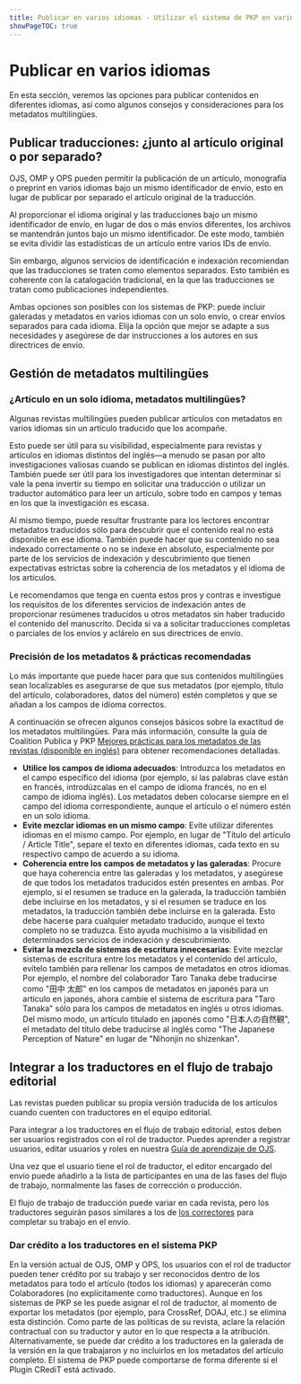 ```yaml
---
title: Publicar en varios idiomas - Utilizar el sistema de PKP en varios idiomas
showPageTOC: true
---
```


# Publicar en varios idiomas

En esta sección, veremos las opciones para publicar contenidos en diferentes idiomas, así como algunos consejos y consideraciones para los metadatos multilingües.

## Publicar traducciones: ¿junto al artículo original o por separado?

OJS, OMP y OPS pueden permitir la publicación de un artículo, monografía o preprint en varios idiomas bajo un mismo identificador de envío, esto en lugar de publicar por separado el artículo original de la traducción.

Al proporcionar el idioma original y las traducciones bajo un mismo identificador de envío, en lugar de dos o más envíos diferentes, los archivos se mantendrán juntos bajo un mismo identificador. De este modo, también se evita dividir las estadísticas de un artículo entre varios IDs de envío.

Sin embargo, algunos servicios de identificación e indexación recomiendan que las traducciones se traten como elementos separados. Esto también es coherente con la catalogación tradicional, en la que las traducciones se tratan como publicaciones independientes.

Ambas opciones son posibles con los sistemas de PKP: puede incluir galeradas y metadatos en varios idiomas con un solo envío, o crear envíos separados para cada idioma. Elija la opción que mejor se adapte a sus necesidades y asegúrese de dar instrucciones a los autores en sus directrices de envío.

## Gestión de metadatos multilingües

### ¿Artículo en un solo idioma, metadatos multilingües?

Algunas revistas multilingües pueden publicar artículos con metadatos en varios idiomas sin un artículo traducido que los acompañe.

Esto puede ser útil para su visibilidad, especialmente para revistas y artículos en idiomas distintos del inglés—a menudo se pasan por alto investigaciones valiosas cuando se publican en idiomas distintos del inglés. También puede ser útil para los investigadores que intentan determinar si vale la pena invertir su tiempo en solicitar una traducción o utilizar un traductor automático para leer un artículo, sobre todo en campos y temas en los que la investigación es escasa.

Al mismo tiempo, puede resultar frustrante para los lectores encontrar metadatos traducidos sólo para descubrir que el contenido real no está disponible en ese idioma. También puede hacer que su contenido no sea indexado correctamente o no se indexe en absoluto, especialmente por parte de los servicios de indexación y descubrimiento que tienen expectativas estrictas sobre la coherencia de los metadatos y el idioma de los artículos.

Le recomendamos que tenga en cuenta estos pros y contras e investigue los requisitos de los diferentes servicios de indexación antes de proporcionar resúmenes traducidos u otros metadatos sin haber traducido el contenido del manuscrito. Decida si va a solicitar traducciones completas o parciales de los envíos y aclárelo en sus directrices de envío.

### Precisión de los metadatos & prácticas recomendadas

Lo más importante que puede hacer para que sus contenidos multilingües sean localizables es asegurarse de que sus metadatos (por ejemplo, título del artículo, colaboradores, datos del número) estén completos y que se añadan a los campos de idioma correctos.

A continuación se ofrecen algunos consejos básicos sobre la exactitud de los metadatos multilingües. Para más información, consulte la guía de Coalition Publica y PKP [Mejores prácticas para los metadatos de las revistas (disponible en inglés)](https://docs.pkp.sfu.ca/metadata-practices/en/) para obtener recomendaciones detalladas.

-   **Utilice los campos de idioma adecuados**: Introduzca los metadatos en el campo específico del idioma (por ejemplo, si las palabras clave están en francés, introdúzcalas en el campo de idioma francés, no en el campo de idioma inglés). Los metadatos deben colocarse siempre en el campo del idioma correspondiente, aunque el artículo o el número estén en un solo idioma.
-   **Evite mezclar idiomas en un mismo campo**: Evite utilizar diferentes idiomas en el mismo campo. Por ejemplo, en lugar de "Título del artículo / Article Title", separe el texto en diferentes idiomas, cada texto en su respectivo campo de acuerdo a su idioma.
-   **Coherencia entre los campos de metadatos y las galeradas**: Procure que haya coherencia entre las galeradas y los metadatos, y asegúrese de que todos los metadatos traducidos estén presentes en ambas. Por ejemplo, si el resumen se traduce en la galerada, la traducción también debe incluirse en los metadatos, y si el resumen se traduce en los metadatos, la traducción también debe incluirse en la galerada. Esto debe hacerse para cualquier metadato traducido, aunque el texto completo no se traduzca. Esto ayuda muchísimo a la visibilidad en determinados servicios de indexación y descubrimiento.
-   **Evitar la mezcla de sistemas de escritura innecesarias**: Evite mezclar sistemas de escritura entre los metadatos y el contenido del artículo, evítelo también para rellenar los campos de metadatos en otros idiomas. Por ejemplo, el nombre del colaborador Taro Tanaka debe traducirse como "田中 太郎" en los campos de metadatos en japonés para un artículo en japonés, ahora cambie el sistema de escritura para "Taro Tanaka" sólo para los campos de metadatos en inglés u otros idiomas. Del mismo modo, un artículo titulado en japonés como "日本人の自然観", el metadato del título debe traducirse al inglés como "The Japanese Perception of Nature" en lugar de "Nihonjin no shizenkan".


## Integrar a los traductores en el flujo de trabajo editorial

Las revistas pueden publicar su propia versión traducida de los artículos cuando cuenten con traductores en el equipo editorial.

Para integrar a los traductores en el flujo de trabajo editorial, estos deben ser usuarios registrados con el rol de traductor. Puedes aprender a registrar usuarios, editar usuarios y roles en nuestra [Guía de aprendizaje de OJS](https://docs.pkp.sfu.ca/learning-ojs/3.1/es/users-and-roles).

Una vez que el usuario tiene el rol de traductor, el editor encargado del envío puede añadirlo a la lista de participantes en una de las fases del flujo de trabajo, normalmente las fases de corrección o producción.

El flujo de trabajo de traducción puede variar en cada revista, pero los traductores seguirán pasos similares a los de [los correctores](https://docs.pkp.sfu.ca/learning-ojs/3.1/es/editorial-workflow#corrector) para completar su trabajo en el envío.

### Dar crédito a los traductores en el sistema PKP

En la versión actual de OJS, OMP y OPS, los usuarios con el rol de traductor pueden tener crédito por su trabajo y ser reconocidos dentro de los metadatos para todo el artículo (todos los idiomas) y aparecerán como Colaboradores (no explícitamente como traductores). Aunque en los sistemas de PKP se les puede asignar el rol de traductor, al momento de exportar los metadatos (por ejemplo, para CrossRef, DOAJ, etc.) se elimina esta distinción. Como parte de las políticas de su revista, aclare la relación contractual con su traductor y autor en lo que respecta a la atribución. Alternativamente, se puede dar crédito a los traductores en la galerada de la versión en la que trabajaron y no incluirlos en los metadatos del artículo completo. El sistema de PKP puede comportarse de forma diferente si el Plugin CRediT está activado.
